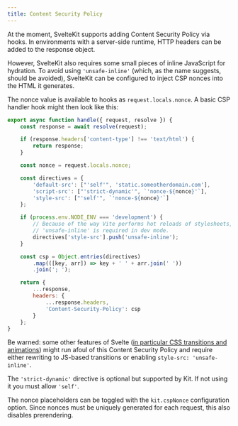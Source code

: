 ```yaml
---
title: Content Security Policy
---
```


At the moment, SvelteKit supports adding Content Security Policy via hooks. In environments with a server-side runtime, HTTP headers can be added to the response object.

However, SvelteKit also requires some small pieces of inline JavaScript for hydration. To avoid using `'unsafe-inline'` (which, as the name suggests, should be avoided), SvelteKit can be configured to inject CSP nonces into the HTML it generates.

The nonce value is available to hooks as `request.locals.nonce`. A basic CSP handler hook might then look like this:

```javascript
export async function handle({ request, resolve }) {
	const response = await resolve(request);

	if (response.headers['content-type'] !== 'text/html') {
		return response;
	}

	const nonce = request.locals.nonce;

	const directives = {
		'default-src': ["'self'", 'static.someotherdomain.com'],
		'script-src': ["'strict-dynamic'", `'nonce-${nonce}'`],
		'style-src': ["'self'", `'nonce-${nonce}'`]
	};

	if (process.env.NODE_ENV === 'development') {
		// Because of the way Vite performs hot reloads of stylesheets,
		// 'unsafe-inline' is required in dev mode.
		directives['style-src'].push('unsafe-inline');
	}

	const csp = Object.entries(directives)
		.map(([key, arr]) => key + ' ' + arr.join(' '))
		.join('; ');

	return {
		...response,
		headers: {
			...response.headers,
			'Content-Security-Policy': csp
		}
	};
}
```

Be warned: some other features of Svelte ([in particular CSS transitions and animations](https://github.com/sveltejs/svelte/issues/6662)) might run afoul of this Content Security Policy and require either rewriting to JS-based transitions or enabling `style-src: 'unsafe-inline'`.

The `'strict-dynamic'` directive is optional but supported by Kit. If not using it you must allow `'self'`.

The nonce placeholders can be toggled with the `kit.cspNonce` configuration option. Since nonces must be uniquely generated for each request, this also disables prerendering.
